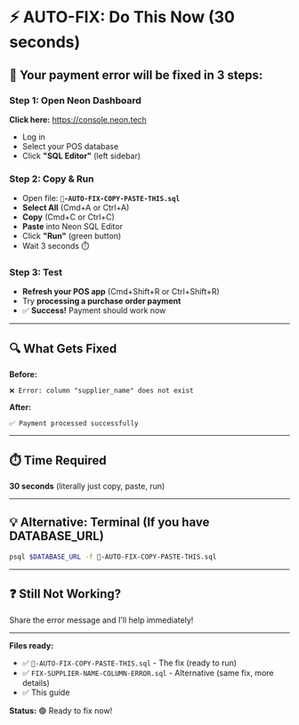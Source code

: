 # ⚡ AUTO-FIX: Do This Now (30 seconds)

## 🎯 Your payment error will be fixed in 3 steps:

### Step 1: Open Neon Dashboard
**Click here:** https://console.neon.tech
- Log in
- Select your POS database
- Click **"SQL Editor"** (left sidebar)

### Step 2: Copy & Run
- Open file: **`🚀-AUTO-FIX-COPY-PASTE-THIS.sql`**
- **Select All** (Cmd+A or Ctrl+A)
- **Copy** (Cmd+C or Ctrl+C)
- **Paste** into Neon SQL Editor
- Click **"Run"** (green button)
- Wait 3 seconds ⏱️

### Step 3: Test
- **Refresh your POS app** (Cmd+Shift+R or Ctrl+Shift+R)
- Try **processing a purchase order payment**
- ✅ **Success!** Payment should work now

---

## 🔍 What Gets Fixed

**Before:**
```
❌ Error: column "supplier_name" does not exist
```

**After:**
```
✅ Payment processed successfully
```

---

## ⏱️ Time Required
**30 seconds** (literally just copy, paste, run)

---

## 💡 Alternative: Terminal (If you have DATABASE_URL)

```bash
psql $DATABASE_URL -f 🚀-AUTO-FIX-COPY-PASTE-THIS.sql
```

---

## ❓ Still Not Working?

Share the error message and I'll help immediately!

---

**Files ready:**
- ✅ `🚀-AUTO-FIX-COPY-PASTE-THIS.sql` - The fix (ready to run)
- ✅ `FIX-SUPPLIER-NAME-COLUMN-ERROR.sql` - Alternative (same fix, more details)
- ✅ This guide

**Status:** 🟢 Ready to fix now!

